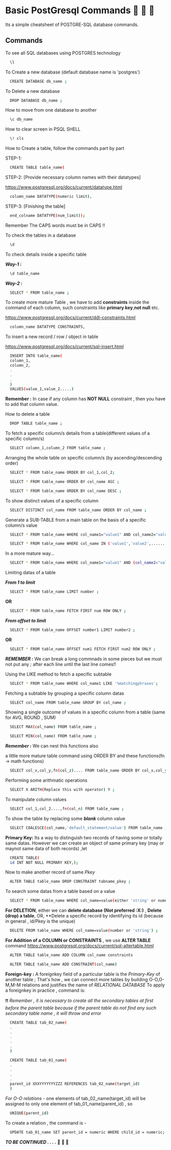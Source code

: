 
# Basic PostGresql Commands :elephant: :elephant: :elephant:

Its a simple cheatsheet of POSTGRE-SQL database commands.


## Commands

To see all SQL databases using POSTGRES technology

```bash
  \l
```

To Create a new database (default database name is 'postgres')

```bash
  CREATE DATABASE db_name ;
```
To Delete a new database 

```bash
  DROP DATABASE db_name ;
```
How to move from one database to another

```bash
  \c db_name 
```
How to clear screen in PSQL SHELL

```bash
  \! cls
```

How to Create a table, follow the commands part by part

STEP-1:
```bash
  CREATE TABLE table_name(
```
STEP-2: [Provide necessary column names with their datatypes]

https://www.postgresql.org/docs/current/datatype.html

```bash
  column_name DATATYPE(numeric limit),
```
STEP-3: [Finishing the table]
```bash
  end_colname DATATYPE(num_limit));
```
Remember The CAPS words must be in CAPS !!

To check the tables in a database
```bash
  \d
```
To check details inside a specific table

***Way-1 :***
```bash
  \d table_name
```
***Way-2 :***
```bash
  SELECT * FROM table_name ;
```

To create more mature Table , we have to add **constraints** inside the command of each column,
such constraints like **primary key**,**not null** etc.

https://www.postgresql.org/docs/current/ddl-constraints.html
```bash
  column_name DATATYPE CONSTRAINTS,
```
To insert a new record / row / object in table

https://www.postgresql.org/docs/current/sql-insert.html

```bash
  INSERT INTO table_name(
  column_1,
  column_2,
  .
  .
  .
  )
  VALUES(value_1,value_2.....)
```
**Remember :** In case if any column has **NOT NULL** constraint , then you have to add that column value.

How to delete a table

```bash
  DROP TABLE table_name ;
```
To fetch a specific column/s details from a table(different values of a specific column/s)

```bash
  SELECT column_1,column_2 FROM table_name ;
```

Arranging the whole table on  specific column/s (by ascending/descending order)

```bash
  SELECT * FROM table_name ORDER BY col_1,col_2;
```
```bash
  SELECT * FROM table_name ORDER BY col_name ASC ;
```
```bash
  SELECT * FROM table_name ORDER BY col_name DESC ;
```

To show distinct values of a specific column

```bash
  SELECT DISTINCT col_name FROM table_name ORDER BY col_name ;
```

Generate a SUB-TABLE from a main table on the basis of a specific column/s value

```bash
  SELECT * FROM table_name WHERE col_name1="value1" AND col_name2="value2" ;
```
```bash
  SELECT * FROM table_name WHERE col_name IN ('value1','value2',.......) ;
```

In a more mature way...

```bash
  SELECT * FROM table_name WHERE col_name1="value1" AND (col_name2="value2" OR col_name3="value3) ;
```

Limiting datas of a table

***From 1 to limit***
```bash
  SELECT * FROM table_name LIMIT number ;
```

**OR**

```bash
  SELECT * FROM table_name FETCH FIRST num ROW ONLY ;
```
***From offset to limit***

```bash
  SELECT * FROM table_name OFFSET number1 LIMIT number2 ;
```

**OR**

```bash
  SELECT * FROM table_name OFFSET num1 FETCH FIRST num2 ROW ONLY ;
```
***REMEMBER :*** We can break a long commnads in some pieces but we must not put any *;* after each line until the last line comes!!

Using the LIKE method to fetch a specific subtable

```bash
  SELECT * FROM table_name WHERE col_name1 LIKE '%matchingphrases';
```
Fetching a subtable by grouping a specific column datas

```bash
  SELECT col_name FROM table_name GROUP BY col_name ;
```
Showing a single outcome of values in a specific column from a table (same for AVG, ROUND , SUM)

```bash
  SELECT MAX(col_name) FROM table_name ;
```

```bash
  SELECT MIN(col_name) FROM table_name ;
```
***Remember :*** We can nest this functions also

a little more mature table command using ORDER BY and these functions(fn -> math functions)

```bash
  SELECT col_x,col_y,fn(col_z).... FROM table_name ORDER BY col_x,col_y ;
```
Performing some arithmatic operations

```bash
  SELECT X ARITH(Replace this with operator) Y ;
```
To manipulate column values

```bash
  SELECT col_1,col_2....,fn(col_n) FROM table_name ;
```

To show the table by replacing some ***blank*** column value

```bash
  SELECT COALESCE(col_name,'default_statement/value') FROM table_name ;
```

**Primary Key:** Its a way to distinguish two records of having some or totally same datas. However we can create an object of same primary key (may or maynot same data of both records) ,let

```bash
  CREATE TABLE(
  id INT NOT NULL PRIMARY KEY,);
```
Now to make another record of same *Pkey*

```bash
  ALTER TABLE table_name DROP CONSTRAINT tabname_pkey ;
```

To search some datas from a table based on a value

```bash
  SELECT * FROM table_name WHERE col_name=value(either 'string' or numeric according to datatype)
```
**For DELETION**, either we can **delete database (Not preferred :X:)** , **Delete (drop) a table**, OR,
**Delete a specific record by identifying its id (because in general , id/Pkey is the unique)

```bash
  DELETE FROM table_name WHERE col_name=value(number or 'string') ;
```
**For Addition of a COLUMN or CONSTRAINTS** , we use **ALTER TABLE** command
https://www.postgresql.org/docs/current/sql-altertable.html

```bash
  ALTER TABLE table_name ADD COLUMN col_name constraints
```
```bash
  ALTER TABLE table_name ADD CONSTRAINT(col_name)
```
**Foreign-key :** A foreignkey field of a particular table is the *Primary-Key* of another table ; That's how , we can connect more tables by building O-O,O-M,M-M relations
and justifies the name of *RELATIONAL DATABASE*
To apply a foreignkey in practice , command is:

:exclamation::exclamation: *Remember ,  it is necessary to create all the secondary tables at first before the parent table because if the parent table do not find any such secondary table name , it will throw and error*

```bash
  CREATE TABLE tab_02_name(
  .
  .
  .
  .
  .
  )

  CREATE TABLE tab_01_name(
  .
  .
  .
  .
  parent_id XXXYYYYYYYZZZ REFERENCES tab_02_name(target_id)
  )
```
*For O-O relations* - one elements of tab_02_name(target_id) will be assigned to only one element of tab_01_name(parent_id) , so

```bash
  UNIQUE(parent_id)
```
To create a relation , the command is -
```bash
  UPDATE tab_01_name SET parent_id = numeric WHERE child_id = numeric;
```



***TO BE CONTINUED . . . .*** :elephant: :elephant: :elephant:
